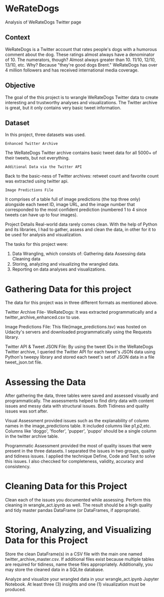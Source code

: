 # WeRateDogs
Analysis of WeRateDogs Twitter page

## Context
WeRateDogs is a Twitter account that rates people's dogs with a humorous comment about the dog. These ratings almost always have a denominator of 10. The numerators, though? Almost always greater than 10. 11/10, 12/10, 13/10, etc. Why? Because "they're good dogs Brent." WeRateDogs has over 4 million followers and has received international media coverage.

## Objective
The goal of the this project is to wrangle WeRateDogs Twitter data to create interesting and trustworthy analyses and visualizations. The Twitter archive is great, but it only contains very basic tweet information.


## Dataset
In this project, three datasets was used.

`Enhanced Twitter Archive`

The WeRateDogs Twitter archive contains basic tweet data for all 5000+ of their tweets, but not everything.

`Additional Data via the Twitter API`

Back to the basic-ness of Twitter archives: retweet count and favorite count was extracted using twitter api.

`Image Predictions File`

It comprises of a table full of image predictions (the top three only) alongside each tweet ID, image URL, and the image number that corresponded to the most confident prediction (numbered 1 to 4 since tweets can have up to four images).


Project Details
Real-world data rarely comes clean. With the help of Python and its libraries, I had to gather, assess and clean the data, in other for it to be used for analysis and visualization.

The tasks for this project were:

1. Data Wrangling, which consists of:
 Gathering data
 Assessing data
 Cleaning data
2. Storing, analyzing and visualizing the wrangled data.
3. Reporting on data analyses and visualizations.


# Gathering Data for this project
The data for this project was in three different formats as mentioned above.

Twitter Archive File- WeRateDogs: It was extracted programmatically and a twitter_archive_enhanced.csv to use.

Image Predictions File: This file(image_predictions.tsv) was hosted on Udacity's servers and downloaded programmatically using the Requests library.

Twitter API & Tweet JSON File: By using the tweet IDs in the WeRateDogs Twitter archive, I queried the Twitter API for each tweet's JSON data using Python's tweepy library and stored each tweet's set of JSON data in a file tweet_json.txt file.

# Assessing the Data
After gathering the data, three tables were saved and assessed visually and programmatically. The assessments helped to find dirty data with content issues and messy data with structural issues. Both Tidiness and quality issues was sort after.

Visual Assessment provided issues such as the explanability of column names in the image_predictions table. It included columns like p1,p2,etc. Columns like 'doggo', 'floofer', 'pupper', 'puppo' should be a single column in the twitter archive table.

Programmatic Assessment provided the most of quality issues that were present in the three datasets. I separated the issues in two groups, quality and tidiness issues. I applied the technique Define, Code and Test to solve this issues. I also checcked for completeness, validity, accuracy and consistency.

# Cleaning Data for this Project
Clean each of the issues you documented while assessing. Perform this cleaning in wrangle_act.ipynb as well. The result should be a high quality and tidy master pandas DataFrame (or DataFrames, if appropriate).

# Storing, Analyzing, and Visualizing Data for this Project
Store the clean DataFrame(s) in a CSV file with the main one named twitter_archive_master.csv. If additional files exist because multiple tables are required for tidiness, name these files appropriately. Additionally, you may store the cleaned data in a SQLite database.

Analyze and visualize your wrangled data in your wrangle_act.ipynb Jupyter Notebook. At least three (3) insights and one (1) visualization must be produced.
